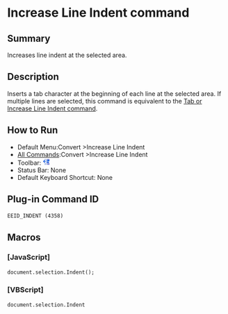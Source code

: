 # Increase Line Indent command

## Summary

Increases line indent at the selected area.

## Description

Inserts a tab character at the beginning of each line at the selected area. If
multiple lines are selected, this command is equivalent to the
[Tab or Increase Line Indent command](tab).

## How to Run

- Default Menu:Convert \>Increase Line Indent
- [All Commands](../tools/all_commands):Convert \>Increase Line Indent
- Toolbar: ![](../../images/indent.gif)
- Status Bar: None
- Default Keyboard Shortcut: None

## Plug-in Command ID

```
EEID_INDENT (4358)
```

## Macros

### \[JavaScript\]

```
document.selection.Indent();
```

### \[VBScript\]

```
document.selection.Indent
```
